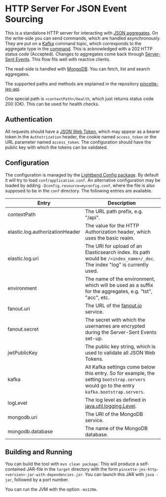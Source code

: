 # HTTP Server For JSON Event Sourcing

This is a standalone HTTP server for interacting with [JSON
aggregates](https://github.com/json-event-sourcing/pincette-jes). On the write-side you can send
commands, which are handled asynchronously. They are put on a [Kafka](https://kafka.apache.org)
command topic, which corresponds to the aggregate type in the [command](https://github.com/json-event-sourcing/pincette-jes). This is acknowledged with a 202 HTTP status code (Accepted). Changes to aggregates come back through [Server-Sent Events](https://www.w3.org/TR/eventsource/). This flow fits well with reactive clients.

The read-side is handled with [MongoDB](https://www.mongodb.com). You can fetch, list and search aggregates.

The supported paths and methods are explained in the repository [pincette-jes-api](https://github.com/json-event-sourcing/pincette-jes-api).

One special path is ```<contextPath>/health```, which just returns status code 200 (OK). This can be used for health checks.

## Authentication

All requests should have a [JSON Web Token](https://jwt.io), which may appear as a bearer token in the ```Authotrization``` header, the cookie named ```access_token``` or the URL parameter named ```access_token```. The configuration should have the public key with which the tokens can be validated.

## Configuration

The configuration is managed by the [Lightbend Config package](https://github.com/lightbend/config). By default it will try to load ```conf/application.conf```. An alternative configuration may be loaded by adding ```-Dconfig.resource=myconfig.conf```, where the file is also supposed to be in the ```conf``` directory. The following entries are available.

|Entry|Description|
|---|---|
|contextPath|The URL path prefix, e.g. "/api".|
|elastic.log.authorizationHeader|The value for the HTTP Authorization header, which uses the basic realm.|
|elastic.log.uri|The URI for upload of an Elasticsearch index. Its path would be ```/<index_name>/_doc```. The index "log" is currently used.|
|environment|The name of the environment, which will be used as a suffix for the aggregates, e.g. "tst", "acc", etc.|
|fanout.uri|The URL of the [fanout.io](https://fanout.io) service.|
|fanout.secret|The secret with which the usernames are encrypted during the Server-Sent Events set-up.|
|jwtPublicKey|The public key string, which is used to validate all JSON Web Tokens.|
|kafka|All Kafka settings come below this entry. So for example, the setting ```bootstrap.servers``` would go to the entry ```kafka.bootstrap.servers```.|
|logLevel|The log level as defined in [java.util.logging.Level](https://docs.oracle.com/javase/8/docs/api/java/util/logging/Level.html).|
|mongodb.uri|The URI of the MongoDB service.|
|mongodb.database|The name of the MongoDB database.|

## Building and Running

You can build the tool with ```mvn clean package```. This will produce a self-contained JAR-file in the ```target``` directory with the form ```pincette-jes-http-<version>-jar-with-dependencies.jar```. You can launch this JAR with ```java -jar```, followed by a port number.

You can run the JVM with the option ```-mx128m```.
